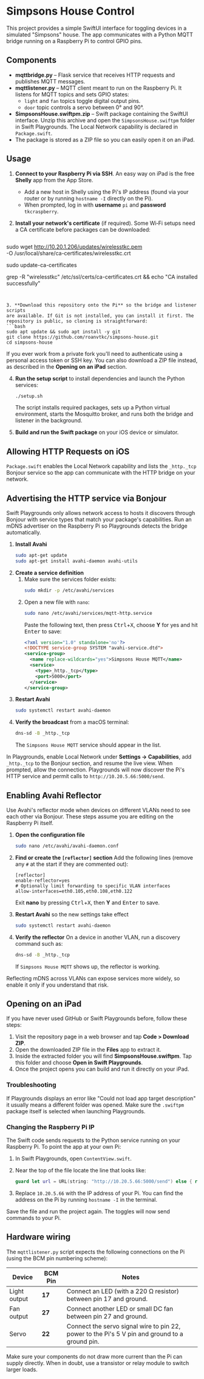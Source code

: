 # Simpsons House Control

This project provides a simple SwiftUI interface for toggling devices in a simulated "Simpsons" house. The app communicates with a Python MQTT bridge running on a Raspberry Pi to control GPIO pins.

## Components

- **mqttbridge.py** – Flask service that receives HTTP requests and publishes MQTT messages.
- **mqttlistener.py** – MQTT client meant to run on the Raspberry Pi. It listens for MQTT topics and sets GPIO states:
  - `light` and `fan` topics toggle digital output pins.
  - `door` topic controls a servo between 0° and 90°.
- **SimpsonsHouse.swiftpm.zip** – Swift package containing the SwiftUI interface. Unzip this archive and open the `SimpsonsHouse.swiftpm` folder in Swift Playgrounds. The Local Network capability is declared in `Package.swift`.
- The package is stored as a ZIP file so you can easily open it on an iPad.

## Usage

1. **Connect to your Raspberry Pi via SSH**. An easy way on iPad is the free
   **Shelly** app from the App Store.
   - Add a new host in Shelly using the Pi's IP address (found via your router or
     by running `hostname -I` directly on the Pi).
   - When prompted, log in with **username** `pi` and **password**
     `tkcraspberry`.

2. **Install your network's certificate** (if required). Some Wi‑Fi setups
   need a CA certificate before packages can be downloaded:

   ```bash
sudo wget http://10.20.1.206/updates/wirelesstkc.pem \
  -O /usr/local/share/ca-certificates/wirelesstkc.crt
  
sudo update-ca-certificates

grep -R "wirelesstkc" /etc/ssl/certs/ca-certificates.crt && echo "CA installed successfully"
   ```


3. **Download this repository onto the Pi** so the bridge and listener scripts
   are available. If Git is not installed, you can install it first. The
   repository is public, so cloning is straightforward:
   ```bash
   sudo apt update && sudo apt install -y git
   git clone https://github.com/roanvtkc/simpsons-house.git
   cd simpsons-house
   ```
   If you ever work from a private fork you'll need to authenticate using a
   personal access token or SSH key. You can also download a ZIP file instead,
   as described in the **Opening on an iPad** section.

4. **Run the setup script** to install dependencies and launch the Python services:
   ```bash
   ./setup.sh
   ```
   The script installs required packages, sets up a Python virtual environment,
   starts the Mosquitto broker, and runs both the bridge and listener in the
   background.

5. **Build and run the Swift package** on your iOS device or simulator.

## Allowing HTTP Requests on iOS

`Package.swift` enables the Local Network capability and lists the `_http._tcp` Bonjour service so the app can communicate with the HTTP bridge on your network.

## Advertising the HTTP service via Bonjour

Swift Playgrounds only allows network access to hosts it discovers through Bonjour with service types that match your package's capabilities. Run an mDNS advertiser on the Raspberry Pi so Playgrounds detects the bridge automatically.

1. **Install Avahi**
   ```bash
   sudo apt-get update
   sudo apt-get install avahi-daemon avahi-utils
   ```
2. **Create a service definition**
   1. Make sure the services folder exists:
      ```bash
      sudo mkdir -p /etc/avahi/services
      ```
   2. Open a new file with `nano`:
      ```bash
      sudo nano /etc/avahi/services/mqtt-http.service
      ```
      Paste the following text, then press <kbd>Ctrl</kbd>+<kbd>X</kbd>, choose
      **Y** for yes and hit <kbd>Enter</kbd> to save:
      ```xml
      <?xml version="1.0" standalone='no'?>
      <!DOCTYPE service-group SYSTEM "avahi-service.dtd">
      <service-group>
        <name replace-wildcards="yes">Simpsons House MQTT</name>
        <service>
          <type>_http._tcp</type>
          <port>5000</port>
        </service>
      </service-group>
      ```
3. **Restart Avahi**
   ```bash
   sudo systemctl restart avahi-daemon
   ```
4. **Verify the broadcast** from a macOS terminal:
   ```bash
   dns-sd -B _http._tcp
   ```
   The `Simpsons House MQTT` service should appear in the list.

In Playgrounds, enable Local Network under **Settings → Capabilities**, add `_http._tcp` to the Bonjour section, and resume the live view. When prompted, allow the connection. Playgrounds will now discover the Pi's HTTP service and permit calls to `http://10.20.5.66:5000/send`.

## Enabling Avahi Reflector

Use Avahi's reflector mode when devices on different VLANs need to see each other via Bonjour. These steps assume you are editing on the Raspberry Pi itself.

1. **Open the configuration file**
   ```bash
   sudo nano /etc/avahi/avahi-daemon.conf
   ```

2. **Find or create the `[reflector]` section**
   Add the following lines (remove any `#` at the start if they are commented out):
   ```
   [reflector]
   enable-reflector=yes
   # Optionally limit forwarding to specific VLAN interfaces
   allow-interfaces=eth0.105,eth0.108,eth0.122
   ```
   Exit **nano** by pressing <kbd>Ctrl</kbd>+<kbd>X</kbd>, then **Y** and <kbd>Enter</kbd> to save.

3. **Restart Avahi** so the new settings take effect
   ```bash
   sudo systemctl restart avahi-daemon
   ```

4. **Verify the reflector**
   On a device in another VLAN, run a discovery command such as:
   ```bash
   dns-sd -B _http._tcp
   ```
   If `Simpsons House MQTT` shows up, the reflector is working.

Reflecting mDNS across VLANs can expose services more widely, so enable it only if you understand that risk.


## Opening on an iPad

If you have never used GitHub or Swift Playgrounds before, follow these steps:

1. Visit the repository page in a web browser and tap **Code \> Download ZIP**.
2. Open the downloaded ZIP file in the **Files** app to extract it.
3. Inside the extracted folder you will find **SimpsonsHouse.swiftpm**. Tap this folder and choose **Open in Swift Playgrounds**.
4. Once the project opens you can build and run it directly on your iPad.

### Troubleshooting

If Playgrounds displays an error like "Could not load app target description" it usually means a different folder was opened. Make sure the `.swiftpm` package itself is selected when launching Playgrounds.

### Changing the Raspberry Pi IP

The Swift code sends requests to the Python service running on your Raspberry Pi. To point the app at your own Pi:

1. In Swift Playgrounds, open `ContentView.swift`.
2. Near the top of the file locate the line that looks like:

   ```swift
   guard let url = URL(string: "http://10.20.5.66:5000/send") else { return }
   ```

3. Replace `10.20.5.66` with the IP address of your Pi. You can find the address on the Pi by running `hostname -I` in the terminal.

Save the file and run the project again. The toggles will now send commands to your Pi.

## Hardware wiring

The `mqttlistener.py` script expects the following connections on the Pi (using the BCM pin numbering scheme):

| Device | BCM Pin | Notes |
|-------|--------|------|
| Light output | **17** | Connect an LED (with a 220 Ω resistor) between pin 17 and ground. |
| Fan output | **27** | Connect another LED or small DC fan between pin 27 and ground. |
| Servo | **22** | Connect the servo signal wire to pin 22, power to the Pi's 5 V pin and ground to a ground pin. |

Make sure your components do not draw more current than the Pi can supply directly. When in doubt, use a transistor or relay module to switch larger loads.

